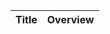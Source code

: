 <!-- prettier-ignore-start -->
<!-- start_toc -->
| Title | Overview |
|---|---|

<!-- end_toc -->
<!-- prettier-ignore-end -->

